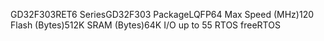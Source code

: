 GD32F303RET6
SeriesGD32F303
PackageLQFP64
Max Speed (MHz)120
Flash (Bytes)512K
SRAM (Bytes)64K
I/O up to 55
RTOS freeRTOS
